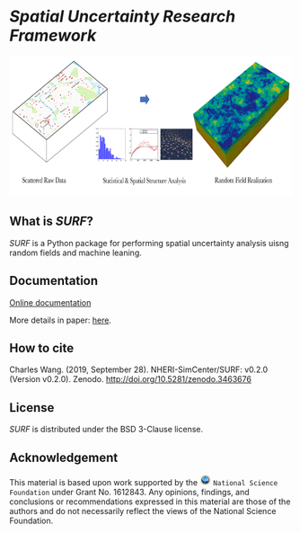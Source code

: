 # <i>Spatial Uncertainty Research Framework</i>

<img src="https://raw.githubusercontent.com/NHERI-SimCenter/SURF/master/docs/images/surf.png" alt="SURF" height="250"/>

## What is <i>SURF</i>?

<i>SURF</i> is a Python package for performing spatial uncertainty analysis uisng random fields and machine leaning.


## Documentation

[Online documentation](https://nheri-simcenter.github.io/SURF-Documentation/)

More details in paper: <a href="https://arxiv.org/abs/1910.06391">here</a>.

## How to cite

Charles Wang. (2019, September 28). NHERI-SimCenter/SURF: v0.2.0 (Version v0.2.0). Zenodo. http://doi.org/10.5281/zenodo.3463676

## License

<i>SURF</i> is distributed under the BSD 3-Clause license.

## Acknowledgement

This material is based upon work supported by the <img src="https://raw.githubusercontent.com/NHERI-SimCenter/SURF/master/docs/images/nsf.png"  width="20px"  alt="NSF"/> `National Science Foundation` under Grant No. 1612843. Any opinions, findings, and conclusions or recommendations expressed in this material are those of the authors and do not necessarily reflect the views of the National Science Foundation.
